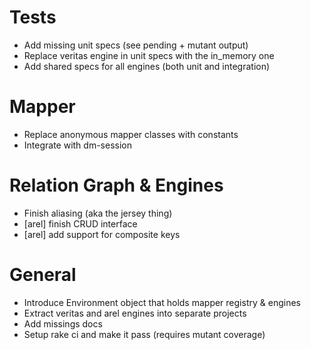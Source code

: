# Tests

 * Add missing unit specs (see pending + mutant output)
 * Replace veritas engine in unit specs with the in_memory one
 * Add shared specs for all engines (both unit and integration)

# Mapper

 * Replace anonymous mapper classes with constants
 * Integrate with dm-session

# Relation Graph & Engines

 * Finish aliasing (aka the jersey thing)
 * [arel] finish CRUD interface
 * [arel] add support for composite keys

# General

 * Introduce Environment object that holds mapper registry & engines
 * Extract veritas and arel engines into separate projects
 * Add missings docs
 * Setup rake ci and make it pass (requires mutant coverage)
